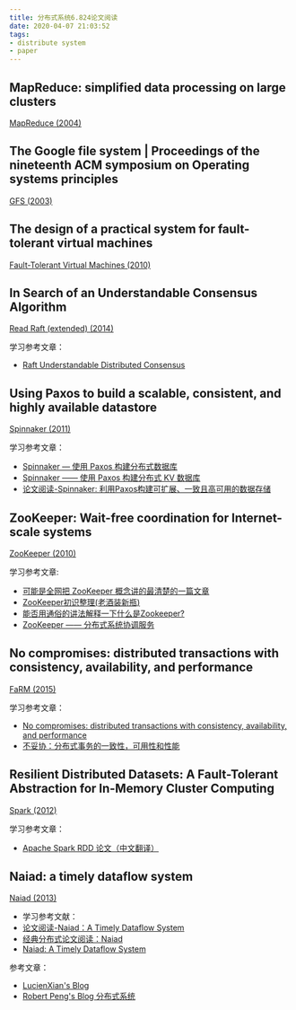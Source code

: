```yaml
---
title: 分布式系统6.824论文阅读
date: 2020-04-07 21:03:52
tags:
- distribute system
- paper
---
```


## MapReduce: simplified data processing on large clusters

[MapReduce (2004)](http://nil.csail.mit.edu/6.824/2018/papers/mapreduce.pdf)

## The Google file system | Proceedings of the nineteenth ACM symposium on Operating systems principles

[GFS (2003)](http://nil.csail.mit.edu/6.824/2018/papers/gfs.pdf)

## The design of a practical system for fault-tolerant virtual machines

[Fault-Tolerant Virtual Machines (2010)](http://nil.csail.mit.edu/6.824/2018/papers/vm-ft.pdf)

## In Search of an Understandable Consensus Algorithm

[Read Raft (extended) (2014)](http://nil.csail.mit.edu/6.824/2018/papers/raft-extended.pdf)

学习参考文章：
- [Raft Understandable Distributed Consensus](http://thesecretlivesofdata.com/raft/)

## Using Paxos to build a scalable, consistent, and highly available datastore

[Spinnaker (2011)](http://nil.csail.mit.edu/6.824/2018/papers/spinnaker.pdf)

学习参考文章：
- [Spinnaker — 使用 Paxos 构建分布式数据库](https://zhuanlan.zhihu.com/p/40825849)
- [Spinnaker —— 使用 Paxos 构建分布式 KV 数据库](https://mr-dai.github.io/spinnaker/)
- [论文阅读-Spinnaker: 利用Paxos构建可扩展、一致且高可用的数据存储](https://keys961.github.io/2019/03/29/%E8%AE%BA%E6%96%87%E9%98%85%E8%AF%BB-Spinnaker/)


## ZooKeeper: Wait-free coordination for Internet-scale systems

[ZooKeeper (2010)](https://pdos.csail.mit.edu/6.824/papers/zookeeper.pdf)

学习参考文章:
- [可能是全网把 ZooKeeper 概念讲的最清楚的一篇文章](https://zhuanlan.zhihu.com/p/44731983)
- [ZooKeeper初识整理(老酒装新瓶)](https://lxkaka.wang/2017/12/21/zookeeper/)
- [能否用通俗的讲法解释一下什么是Zookeeper?](https://www.zhihu.com/question/65852003/answer/656091418)
- [ZooKeeper —— 分布式系统协调服务](https://mr-dai.github.io/zookeeper/)

## No compromises: distributed transactions with consistency, availability, and performance

[FaRM (2015)](http://nil.csail.mit.edu/6.824/2018/papers/farm-2015.pdf)

学习参考文章：
- [No compromises: distributed transactions with consistency, availability, and performance](http://www.lucienxian.top/2019/10/10/No-compromises-distributed-transactions-with-consistency-availability-and-performance%E2%80%94%E2%80%94MIT6-824/)
- [不妥协：分布式事务的一致性，可用性和性能](https://cloud.tencent.com/developer/article/1193892)

## Resilient Distributed Datasets: A Fault-Tolerant Abstraction for In-Memory Cluster Computing

[Spark (2012)](http://nil.csail.mit.edu/6.824/2018/papers/zaharia-spark.pdf)

学习参考文章：
- [Apache Spark RDD 论文（中文翻译）](https://blog.csdn.net/u012185296/article/details/89076617)

## Naiad: a timely dataflow system

[Naiad (2013)](http://nil.csail.mit.edu/6.824/2018/papers/naiad.pdf)

- 学习参考文献：
- [论文阅读-Naiad：A Timely Dataflow System](https://keys961.github.io/2019/04/19/%E8%AE%BA%E6%96%87%E9%98%85%E8%AF%BB-Naiad/)
- [经典分布式论文阅读：Naiad](https://juejin.im/post/5d212fa2f265da1ba9159f6e)
- [Naiad: A Timely Dataflow System](https://www.jianshu.com/p/e861a3a56660)


参考文章：
- [LucienXian's Blog](http://www.lucienxian.top/tags/%E5%88%86%E5%B8%83%E5%BC%8F/)
- [Robert Peng's Blog 分布式系统](https://mr-dai.github.io/categories/%E5%88%86%E5%B8%83%E5%BC%8F%E7%B3%BB%E7%BB%9F/)

